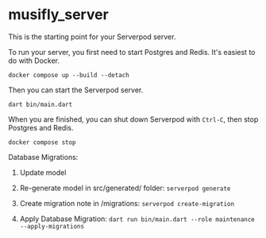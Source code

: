 # musifly_server

This is the starting point for your Serverpod server.

To run your server, you first need to start Postgres and Redis. It's easiest to do with Docker.

    docker compose up --build --detach

Then you can start the Serverpod server.

    dart bin/main.dart

When you are finished, you can shut down Serverpod with `Ctrl-C`, then stop Postgres and Redis.

    docker compose stop



Database Migrations:

1. Update model

2. Re-generate model in src/generated/ folder: 
```serverpod generate```

3. Create migration note in /migrations: 
```serverpod create-migration```

4. Apply Database Migration: 
```dart run bin/main.dart --role maintenance --apply-migrations```